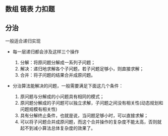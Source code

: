 ## 数组 链表 力扣题



## 分治
  一般适合递归实现
  - 每一层递归都会涉及这样三个操作
    1. 分解：将原问题分解成一系列子问题；
    2. 解决：递归地求解各个子问题，若子问题足够小，则直接求解；
    3. 合并：将子问题的结果合并成原问题。

  - 分治算法能解决的问题，一般需要满足下面这几个条件：
    1. 原问题与分解成的小问题具有相同的模式；
    2. 原问题分解成的子问题可以独立求解，子问题之间没有相关性(动态规划和问题规模有相关性)
    3. 具有分解终止条件，也就是说，当问题足够小时，可以直接求解；
    4. 可以将子问题合并成原问题，而这个合并操作的复杂度不能太高，否则就起不到减小算法总体复杂度的效果了。